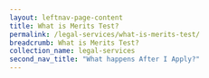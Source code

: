 ```yaml
---
layout: leftnav-page-content
title: What is Merits Test?
permalink: /legal-services/what-is-merits-test/
breadcrumb: What is Merits Test?
collection_name: legal-services
second_nav_title: "What happens After I Apply?"
---
```



